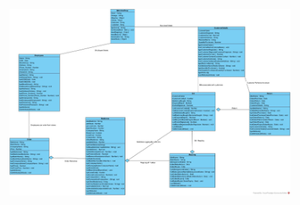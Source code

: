 ![image1](https://raw.githubusercontent.com/shashwatsaket46/bitso/test3/Images/Aggregateion%20diagram.jpg)
